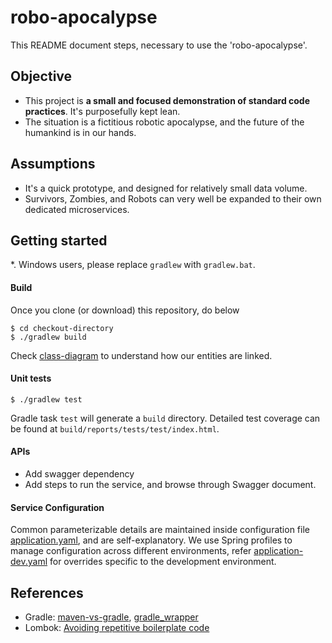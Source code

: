 # robo-apocalypse

This README document steps, necessary to use the 'robo-apocalypse'.

## Objective

- This project is **a small and focused demonstration of standard code practices**. It's purposefully kept lean.
- The situation is a fictitious robotic apocalypse, and the future of the humankind is in our hands.

## Assumptions

- It's a quick prototype, and designed for relatively small data volume.
- Survivors, Zombies, and Robots can very well be expanded to their own dedicated microservices.

## Getting started
*. Windows users, please replace `gradlew` with `gradlew.bat`.

#### Build
Once you clone (or download) this repository, do below
```$xslt
$ cd checkout-directory
$ ./gradlew build
```
Check [class-diagram](class-diagram.png) to understand how our entities are linked.

#### Unit tests
````$xslt
$ ./gradlew test
````
Gradle task `test` will generate a `build` directory. Detailed test coverage can be found at `build/reports/tests/test/index.html`.

#### APIs

- Add swagger dependency
- Add steps to run the service, and browse through Swagger document.

#### Service Configuration
Common parameterizable details are maintained inside configuration file [application.yaml](src/main/resources/application.yaml), and are self-explanatory.
We use Spring profiles to manage configuration across different environments, refer [application-dev.yaml](src/main/resources/application-dev.yaml) for overrides specific to the development environment.

## References
- Gradle: [maven-vs-gradle](https://gradle.org/maven-vs-gradle/), [gradle_wrapper](https://docs.gradle.org/current/userguide/gradle_wrapper.html)
- Lombok: [Avoiding repetitive boilerplate code](https://projectlombok.org)
